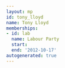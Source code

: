 ```yaml
---
layout: mp
id: tony_lloyd
name: Tony Lloyd
memberships:
- id: lab
  name: Labour Party
  start: 
  end: '2012-10-17'
autogenerated: true
---
```

